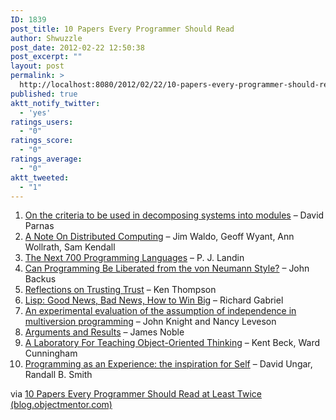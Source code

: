 ```yaml
---
ID: 1839
post_title: 10 Papers Every Programmer Should Read
author: Shwuzzle
post_date: 2012-02-22 12:50:38
post_excerpt: ""
layout: post
permalink: >
  http://localhost:8080/2012/02/22/10-papers-every-programmer-should-read/
published: true
aktt_notify_twitter:
  - 'yes'
ratings_users:
  - "0"
ratings_score:
  - "0"
ratings_average:
  - "0"
aktt_tweeted:
  - "1"
---
```

<ol>
	<li><a href="http://sunnyday.mit.edu/16.355/parnas-criteria.html">On the criteria to be used in decomposing systems into modules</a> – David Parnas</li>
	<li><a href="http://research.sun.com/techrep/1994/abstract-29.html">A Note On Distributed Computing</a> – Jim Waldo, Geoff Wyant, Ann Wollrath, Sam Kendall</li>
	<li><a href="http://portal.acm.org/citation.cfm?id=365257">The Next 700 Programming Languages</a> – P. J. Landin</li>
	<li><a href="http://portal.acm.org/citation.cfm?id=359579">Can Programming Be Liberated from the von Neumann Style?</a> – John Backus</li>
	<li><a href="http://cm.bell-labs.com/who/ken/trust.html">Reflections on Trusting Trust</a> – Ken Thompson</li>
	<li><a href="http://citeseerx.ist.psu.edu/viewdoc/summary?doi=10.1.1.50.6083">Lisp: Good News, Bad News, How to Win Big</a> – Richard Gabriel</li>
	<li><a href="http://citeseerx.ist.psu.edu/viewdoc/summary?doi=10.1.1.29.363">An experimental evaluation of the assumption of independence in multiversion programming</a> – John Knight and Nancy Leveson</li>
	<li><a href="http://citeseerx.ist.psu.edu/viewdoc/summary?doi=10.1.1.50.7565">Arguments and Results</a> – James Noble</li>
	<li><a href="http://c2.com/doc/oopsla89/paper.html">A Laboratory For Teaching Object-Oriented Thinking</a> – Kent Beck, Ward Cunningham</li>
	<li><a href="http://citeseerx.ist.psu.edu/viewdoc/summary?doi=10.1.1.31.562">Programming as an Experience: the inspiration for Self</a> – David Ungar, Randall B. Smith</li>
</ol>
via <a href="http://blog.objectmentor.com/articles/2009/02/26/10-papers-every-programmer-should-read-at-least-twice">10 Papers Every Programmer Should Read at Least Twice (blog.objectmentor.com)</a>